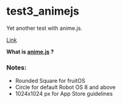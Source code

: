 # test3_animejs

Yet another test with anime.js.

[Link](https://futomaki-bit.github.io/test3_animejs/)

**What is [anime.js](https://animejs.com/) ?**

### Notes:
- Rounded Square for fruitOS
- Circle for default Robot OS 8 and above
- 1024x1024 px for App Store guidelines
